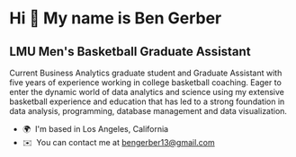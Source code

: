 Hi 👋 My name is Ben Gerber
===========================

LMU Men's Basketball Graduate Assistant
---------------------------------------

Current Business Analytics graduate student and Graduate Assistant with five years of experience working in college basketball coaching. Eager to enter the dynamic world of data analytics and science using my extensive basketball experience and education that has led to a strong foundation in data analysis, programming, database management and data visualization.

*   🌍  I'm based in Los Angeles, California
*   ✉️  You can contact me at [bengerber13@gmail.com](mailto:bengerber13@gmail.com)
